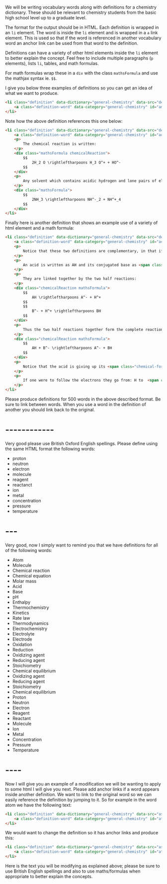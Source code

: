 We will be writing vocabulary words along with definitions for a chemistry dictionary. These should be relevant to chemistry students from the basic high school level up to a graduate level.

The format for the output should be in HTML. Each definition is wrapped in an `li` element. The word is inside the `li` element and is wrapped in a `a` link element. This is used so that if the word is referenced in another vocabulary word an anchor link can be used from that word to the definition.

Definitions can have a variety of other html elements inside the `li` element to better explain the concept. Feel free to include multiple paragraphs (`p` elements), lists `li`, tables, and math formulas.

For math formulas wrap these in a `div` with the class `mathsFormula` and use the mathjax syntax ie. `$$`.

I give you below three examples of definitions so you can get an idea of what we want to produce.

```html
<li class="definition" data-dictionary="general-chemistry" data-src="dereck">
    <a class="definition-word" data-category="general-chemistry" id="amphoteric">Amphoteric</a> - The quality of a substance to be able to act as both an acid and a base. This is an innate quality of water and is seen in <a href="#autoprotolysis">autoprotolysis</a>.
</li>
```

Note how the above definition references this one below:

```html
<li class="definition" data-dictionary="general-chemistry" data-src="dereck">
    <a class="definition-word" data-category="general-chemistry" id="autoprotolysis">Autoprotolysis</a> - A chemical reaction occuring in water between water molecules themselves <span class="chemical-formula">H<sub>2</sub>O</span> in which a proton is transfered between two identical molecules, one playing the role of an acid and the other the base (in the Brønsted context).
    <p>
        The chemical reaction is written:
    </p>
    <div class="mathsFormula chemicalReaction">
        $$
            2H_2 O \rightleftharpoons H_3 O^+ + HO^-
        $$
    </div>
    <p>
        Any solvent which contains acidic hydrogen and lone pairs of electrons with which to accept H<sup>+</sup> can demonstrate autoprotolysis, for example ammonia:
    </p>
    <div class="mathsFormula">
        $$
            2NH_3 \rightleftharpoons NH^-_2 + NH^+_4
        $$
    </div>
</li>
```

Finally here is another definition that shows an example use of a variety of html element and a math formula:

```html
<li class="definition" data-dictionary="general-chemistry" data-src="dereck">
    <a class="definition-word" data-category="general-chemistry" id="acid">Acid</a> - An acid as per the Brønsted definition is any substance capable of giving off a proton, or <a href="#Hydrogen">Hydrogen</a> particle. As per the Lewis definition an acid is any substance capable of accepting a pair of electrons.
    <p>
        Notice that these two definitions are complementary, in that if: an acid gives off a proton, it is releasing a charged particle <span class="chemical-formula">H<sup>+</sup></span> into the environment; yet at the same time it must accept those electrons <span class="chemical-formula">2e<sup>-</sup></span> from the proton in order to release it.
    </p>
    <p>
        An acid is written as AH and its conjugated base as <span class="chemical-formula">A<sup>-</sup></span>. The couple is written as: <span class="chemical-formula">AH/A<sup>-</sup></span>.
    </p>
    <p>
        They are linked together by the two half reactions:
    </p>
    <div class="chemicalReaction mathsFormula">
        $$
            AH \rightleftharpoons A^- + H^+
        $$
        $$
            B^- + H^+ \rightleftharpoons BH
        $$
    </div>
    <p>
        Thus the two half reactions together form the complete reaction:
    </p>
    <div class="chemicalReaction mathsFormula">
        $$
            AH + B^- \rightleftharpoons A^- + BH
        $$
    </div>
    <p>
        Notice that the acid is giving up its <span class="chemical-formula">H</span> to the base, and in exchange the <span class="chemical-formula">A</span> receives the negative charge <span class="chemical-formula"><sup>-</sup></span> which in fact represents the two electrons given up by the Hydrogen.
    </p>
    <p>
        If one were to follow the electrons they go from: H to  <span class="chemical-formula">A</span>, and from the B to the <span class="chemical-formula">H</span> in order to form the bond.
    </p>
</li>
```

Please produce definitions for 500 words in the above described format. Be sure to link between words. When you use a word in the definition of another you should link back to the original.

# ------------

Very good please use British Oxford English spellings. Please define using the same HTML format the following words:

- proton
- neutron
- electron
- molecule
- reagent
- reactanct
- ion
- metal
- concentration
- pressure
- temperature

# ---

Very good, now I simply want to remind you that we have definitions for all of the following words:

- Atom
- Molecule
- Chemical reaction
- Chemical equation
- Molar mass
- Acid
- Base
- pH
- Enthalpy
- Thermochemistry
- Kinetics
- Rate law
- Thermodynamics
- Electrochemistry
- Electrolyte
- Electrode
- Oxidation
- Reduction
- Oxidizing agent
- Reducing agent
- Stoichiometry
- Chemical equilibrium
- Oxidizing agent
- Reducing agent
- Stoichiometry
- Chemical equilibrium
- Proton
- Neutron
- Electron
- Reagent
- Reactant
- Molecule
- Ion
- Metal
- Concentration
- Pressure
- Temperature

# ----

Now I will give you an example of a modification we will be wanting to apply to some html I will give you next. Please add anchor links if a word appears inside another definition. We want to link to the original word so we can easily reference the definition by jumping to it. So for example in the word atom we have the following text:

```html
<li class="definition" data-dictionary="general-chemistry" data-src="assistant">
    <a class="definition-word" data-category="general-chemistry" id="atom">Atom</a> - The basic unit of matter that makes up a chemical element. Atoms are composed of a nucleus, which contains protons and neutrons, and electrons that orbit the nucleus. The number of protons in the nucleus determines the atomic number and the identity of the element.
</li>
```

We would want to change the definition so it has anchor links and produce this:

```html
<li class="definition" data-dictionary="general-chemistry" data-src="assistant">
    <a class="definition-word" data-category="general-chemistry" id="atom">Atom</a> - The basic unit of matter that makes up a chemical element. Atoms are composed of a nucleus, which contains <a href="#proton">protons</a> and <a href="#neutron">neutrons</a>, and <a href="#electron">electrons</a> that orbit the nucleus. The number of <a href="#proton">protons</a> in the nucleus determines the atomic number and the identity of the element.
</li>
```

Here is the text you will be modifying as explained above; please be sure to use British English spellings and also to use maths/formulas when appropriate to better explain the concepts.
